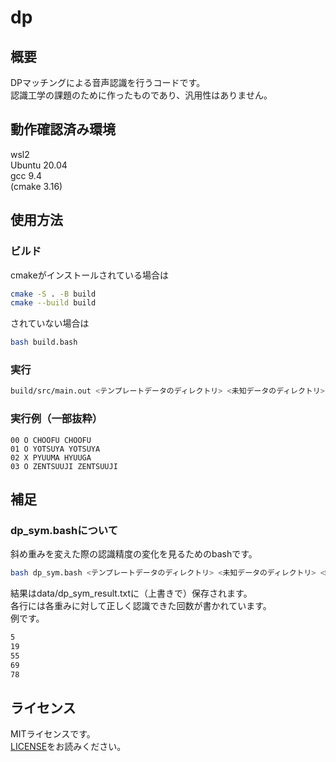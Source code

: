 # dp

## 概要
DPマッチングによる音声認識を行うコードです。<br>
認識工学の課題のために作ったものであり、汎用性はありません。

## 動作確認済み環境
wsl2<br>
Ubuntu 20.04<br>
gcc 9.4<br>
(cmake 3.16)

## 使用方法
### ビルド
cmakeがインストールされている場合は
```bash
cmake -S . -B build
cmake --build build
```
されていない場合は
```bash
bash build.bash
```
### 実行
```bash
build/src/main.out <テンプレートデータのディレクトリ> <未知データのディレクトリ> <斜め重み>
```

### 実行例（一部抜粋）
```
00 O CHOOFU CHOOFU
01 O YOTSUYA YOTSUYA
02 X PYUUMA HYUUGA
03 O ZENTSUUJI ZENTSUUJI
```

## 補足
### dp_sym.bashについて
斜め重みを変えた際の認識精度の変化を見るためのbashです。<br>
```bash
bash dp_sym.bash <テンプレートデータのディレクトリ> <未知データのディレクトリ> <斜め重みの開始値> <増分> <終了値>
```
結果はdata/dp_sym_result.txtに（上書きで）保存されます。<br>
各行には各重みに対して正しく認識できた回数が書かれています。<br>
例です。
```txt:data/dp_sym_result.txt
5
19
55
69
78
```

## ライセンス
MITライセンスです。<br>
[LICENSE](./LICENSE "./LICENSE")をお読みください。